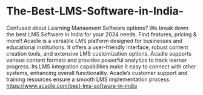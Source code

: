 # The-Best-LMS-Software-in-India-
Confused about Learning Manaement Software options? We break down the best LMS Software in India for your 2024 needs. Find features, pricing &amp; more!!
Acadle is a versatile LMS platform designed for businesses and educational institutions. It offers a user-friendly interface, robust content creation tools, and extensive LMS customization options. Acadle supports various content formats and provides powerful analytics to track learner progress. Its LMS integration capabilities make it easy to connect with other systems, enhancing overall functionality. Acadle’s customer support and training resources ensure a smooth LMS implementation process.
https://www.acadle.com/best-lms-software-in-india
